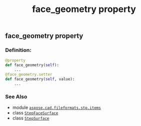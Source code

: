 ﻿---
title: face_geometry property
second_title: Aspose.CAD for Python via .NET API References
description: 
type: docs
weight: 40
url: /python-net/aspose.cad.fileformats.stp.items/stepfacesurface/face_geometry/
is_root: false
---

## face_geometry property

### Definition:
```python
@property
def face_geometry(self):
    ...
@face_geometry.setter
def face_geometry(self, value):
    ...
```

### See Also
* module [`aspose.cad.fileformats.stp.items`](../../)
* class [`StepFaceSurface`](/cad/python-net/aspose.cad.fileformats.stp.items/stepfacesurface)
* class [`StepSurface`](/cad/python-net/aspose.cad.fileformats.stp.items/stepsurface)

